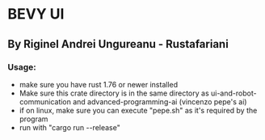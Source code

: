 # BEVY UI
## By Riginel Andrei Ungureanu - Rustafariani

### Usage:
- make sure you have rust 1.76 or newer installed
- Make sure this crate directory is in the same directory as ui-and-robot-communication and advanced-programming-ai (vincenzo pepe's ai)
- if on linux, make sure you can execute "pepe.sh" as it's required by the program
- run with "cargo run --release"